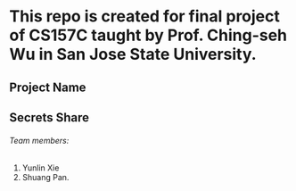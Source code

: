 # This repo is created for final project of CS157C taught by Prof. Ching-seh Wu in San Jose State University.

## Project Name
## Secrets Share 

###### Team members: 
1. Yunlin Xie
2. Shuang Pan.
